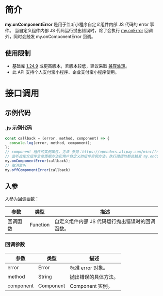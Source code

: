 
# 简介
**my.onComponentError** 是用于监听小程序自定义组件内部 JS 代码的 error 事件。
当自定义组件内部 JS 代码运行抛出错误时，除了会执行 [my.onError](https://opendocs.alipay.com/mini/00nnsx) 回调外，同时会触发 my.onComponentError 回调。

## 使用限制
- 基础库 [1.24.9](https://opendocs.alipay.com/mini/framework/lib) 或更高版本，若版本较低，建议采取 [兼容处理](https://docs.alipay.com/mini/framework/compatibility)。
- 此 API 支持个人支付宝小程序、企业支付宝小程序使用。

# 接口调用
## 示例代码
### .js 示例代码
```javascript
const callback = (error, method, component) => {
  console.log(error, method, component);
};
// component 组件的实例属性、方法 参见：https://opendocs.alipay.com/mini/framework/component_object#%E7%BB%84%E4%BB%B6%E5%AE%9E%E4%BE%8B%E5%B1%9E%E6%80%A7
// 监听自定义组件生命周期方法和用户自定义的组件实例方法，执行抛错时都会触发 my.onComponentError 回调。
my.onComponentError(callback);
// 取消监听
my.offComponentError(callback)
```

## 入参
入参为回调函数：

| **参数** | **类型** | **描述** |
| --- | --- | --- |
| 回调函数 | Function | 自定义组件内部 JS 代码运行抛出错误时的回调函数。 |

### 回调参数
| **参数** | **类型** | **描述** |
| --- | --- | --- |
| error | Error | 标准 error 对象。 |
| method | String | 抛出错误的具体方法。 |
| component | Component | Component 实例。 |

